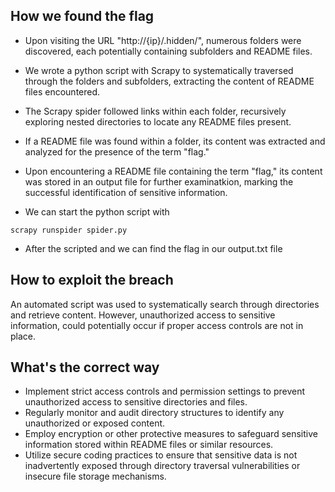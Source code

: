 ## How we found the flag

- Upon visiting the URL "http://{ip}/.hidden/", numerous folders were discovered, each potentially containing subfolders and README files.
- We wrote a python script with Scrapy to systematically traversed through the folders and subfolders, extracting the content of README files encountered.
- The Scrapy spider followed links within each folder, recursively exploring nested directories to locate any README files present.
- If a README file was found within a folder, its content was extracted and analyzed for the presence of the term "flag."
- Upon encountering a README file containing the term "flag," its content was stored in an output file for further examinatkion, marking the successful identification of sensitive information.

- We can start the python script with 
```
scrapy runspider spider.py
```

- After the scripted and we can find the flag in our output.txt file

## How to exploit the breach
An automated script was used to systematically search through directories and retrieve content. However, unauthorized access to sensitive information, could potentially occur if proper access controls are not in place.

## What's the correct way
- Implement strict access controls and permission settings to prevent unauthorized access to sensitive directories and files.
- Regularly monitor and audit directory structures to identify any unauthorized or exposed content.
- Employ encryption or other protective measures to safeguard sensitive information stored within README files or similar resources.
- Utilize secure coding practices to ensure that sensitive data is not inadvertently exposed through directory traversal vulnerabilities or insecure file storage mechanisms.